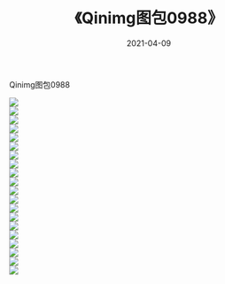 ﻿---
layout: post
title:  《Qinimg图包0988》
date:   2021-04-09
img: http://imgx.orgx.ga/Qinimg图包/Qinimg图包0988/000.jpg
categories: [美女, 清纯, 唯美]
---

Qinimg图包0988

 ![](http://imgx.orgx.ga/Qinimg图包/Qinimg图包0988/001.jpg) <br>![](http://imgx.orgx.ga/Qinimg图包/Qinimg图包0988/002.jpg) <br>![](http://imgx.orgx.ga/Qinimg图包/Qinimg图包0988/003.jpg) <br>![](http://imgx.orgx.ga/Qinimg图包/Qinimg图包0988/004.jpg) <br>![](http://imgx.orgx.ga/Qinimg图包/Qinimg图包0988/005.jpg) <br>![](http://imgx.orgx.ga/Qinimg图包/Qinimg图包0988/006.jpg) <br>![](http://imgx.orgx.ga/Qinimg图包/Qinimg图包0988/007.jpg) <br>![](http://imgx.orgx.ga/Qinimg图包/Qinimg图包0988/008.jpg) <br>![](http://imgx.orgx.ga/Qinimg图包/Qinimg图包0988/009.jpg) <br>![](http://imgx.orgx.ga/Qinimg图包/Qinimg图包0988/010.jpg) <br>![](http://imgx.orgx.ga/Qinimg图包/Qinimg图包0988/011.jpg) <br>![](http://imgx.orgx.ga/Qinimg图包/Qinimg图包0988/012.jpg) <br>![](http://imgx.orgx.ga/Qinimg图包/Qinimg图包0988/013.jpg) <br>![](http://imgx.orgx.ga/Qinimg图包/Qinimg图包0988/014.jpg) <br>![](http://imgx.orgx.ga/Qinimg图包/Qinimg图包0988/015.jpg) <br>![](http://imgx.orgx.ga/Qinimg图包/Qinimg图包0988/016.jpg) <br>![](http://imgx.orgx.ga/Qinimg图包/Qinimg图包0988/017.jpg) <br>![](http://imgx.orgx.ga/Qinimg图包/Qinimg图包0988/018.jpg) <br>![](http://imgx.orgx.ga/Qinimg图包/Qinimg图包0988/019.jpg) <br>![](http://imgx.orgx.ga/Qinimg图包/Qinimg图包0988/020.jpg) <br>